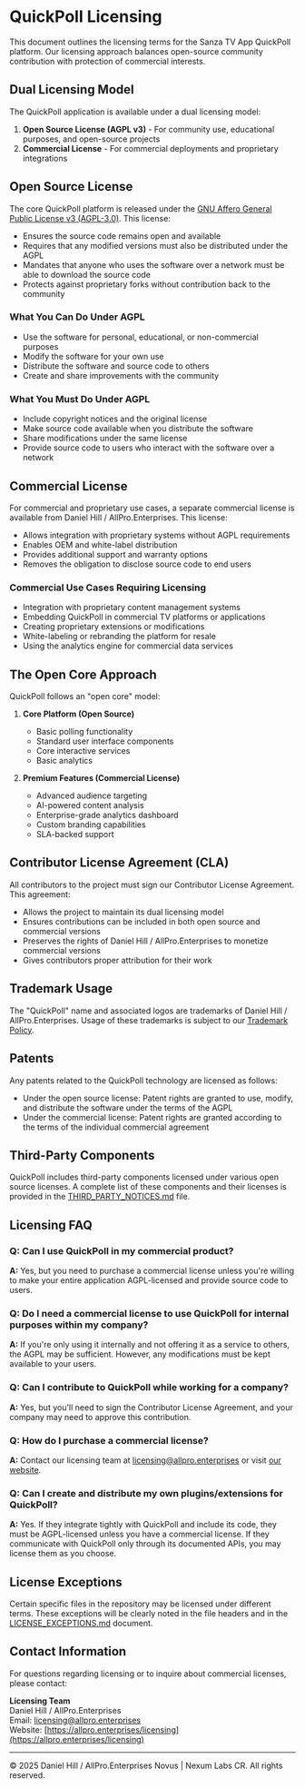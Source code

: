 # QuickPoll Licensing

This document outlines the licensing terms for the Sanza TV App QuickPoll platform. Our licensing approach balances open-source community contribution with protection of commercial interests.

## Dual Licensing Model

The QuickPoll application is available under a dual licensing model:

1. **Open Source License (AGPL v3)** - For community use, educational purposes, and open-source projects
2. **Commercial License** - For commercial deployments and proprietary integrations

## Open Source License

The core QuickPoll platform is released under the [GNU Affero General Public License v3 (AGPL-3.0)](https://www.gnu.org/licenses/agpl-3.0.en.html). This license:

- Ensures the source code remains open and available
- Requires that any modified versions must also be distributed under the AGPL
- Mandates that anyone who uses the software over a network must be able to download the source code
- Protects against proprietary forks without contribution back to the community

### What You Can Do Under AGPL
- Use the software for personal, educational, or non-commercial purposes
- Modify the software for your own use
- Distribute the software and source code to others
- Create and share improvements with the community

### What You Must Do Under AGPL
- Include copyright notices and the original license
- Make source code available when you distribute the software
- Share modifications under the same license
- Provide source code to users who interact with the software over a network

## Commercial License

For commercial and proprietary use cases, a separate commercial license is available from Daniel Hill / AllPro.Enterprises. This license:

- Allows integration with proprietary systems without AGPL requirements
- Enables OEM and white-label distribution
- Provides additional support and warranty options
- Removes the obligation to disclose source code to end users

### Commercial Use Cases Requiring Licensing
- Integration with proprietary content management systems
- Embedding QuickPoll in commercial TV platforms or applications
- Creating proprietary extensions or modifications
- White-labeling or rebranding the platform for resale
- Using the analytics engine for commercial data services

## The Open Core Approach

QuickPoll follows an "open core" model:

1. **Core Platform (Open Source)**
   - Basic polling functionality
   - Standard user interface components
   - Core interactive services
   - Basic analytics
   
2. **Premium Features (Commercial License)**
   - Advanced audience targeting
   - AI-powered content analysis
   - Enterprise-grade analytics dashboard
   - Custom branding capabilities
   - SLA-backed support

## Contributor License Agreement (CLA)

All contributors to the project must sign our Contributor License Agreement. This agreement:

- Allows the project to maintain its dual licensing model
- Ensures contributions can be included in both open source and commercial versions
- Preserves the rights of Daniel Hill / AllPro.Enterprises to monetize commercial versions
- Gives contributors proper attribution for their work

## Trademark Usage

The "QuickPoll" name and associated logos are trademarks of Daniel Hill / AllPro.Enterprises. Usage of these trademarks is subject to our [Trademark Policy](TRADEMARK_POLICY.md).

## Patents

Any patents related to the QuickPoll technology are licensed as follows:

- Under the open source license: Patent rights are granted to use, modify, and distribute the software under the terms of the AGPL
- Under the commercial license: Patent rights are granted according to the terms of the individual commercial agreement

## Third-Party Components

QuickPoll includes third-party components licensed under various open source licenses. A complete list of these components and their licenses is provided in the [THIRD_PARTY_NOTICES.md](THIRD_PARTY_NOTICES.md) file.

## Licensing FAQ

### Q: Can I use QuickPoll in my commercial product?
**A:** Yes, but you need to purchase a commercial license unless you're willing to make your entire application AGPL-licensed and provide source code to users.

### Q: Do I need a commercial license to use QuickPoll for internal purposes within my company?
**A:** If you're only using it internally and not offering it as a service to others, the AGPL may be sufficient. However, any modifications must be kept available to your users.

### Q: Can I contribute to QuickPoll while working for a company?
**A:** Yes, but you'll need to sign the Contributor License Agreement, and your company may need to approve this contribution.

### Q: How do I purchase a commercial license?
**A:** Contact our licensing team at licensing@allpro.enterprises or visit [our website](https://allpro.enterprises/licensing).

### Q: Can I create and distribute my own plugins/extensions for QuickPoll?
**A:** Yes. If they integrate tightly with QuickPoll and include its code, they must be AGPL-licensed unless you have a commercial license. If they communicate with QuickPoll only through its documented APIs, you may license them as you choose.

## License Exceptions

Certain specific files in the repository may be licensed under different terms. These exceptions will be clearly noted in the file headers and in the [LICENSE_EXCEPTIONS.md](LICENSE_EXCEPTIONS.md) document.

## Contact Information

For questions regarding licensing or to inquire about commercial licenses, please contact:

**Licensing Team**  
Daniel Hill / AllPro.Enterprises  
Email: licensing@allpro.enterprises  
Website: [https://allpro.enterprises/licensing](https://allpro.enterprises/licensing)

---

© 2025 Daniel Hill / AllPro.Enterprises Novus | Nexum Labs CR. All rights reserved.
